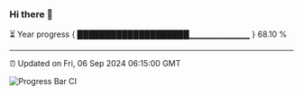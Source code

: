 ### Hi there 👋

⏳ Year progress { ████████████████████▁▁▁▁▁▁▁▁▁▁ } 68.10 %

---

⏰ Updated on Fri, 06 Sep 2024 06:15:00 GMT

![Progress Bar CI](https://github.com/code-lakshay/GitHub-Actions-Demo/workflows/Progress%20Bar%20CI/badge.svg)
